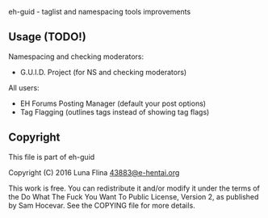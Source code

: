eh-guid - taglist and namespacing tools improvements


## Usage (TODO!)

Namespacing and checking moderators:

-   G.U.I.D. Project (for NS and checking moderators)

All users:

-   EH Forums Posting Manager (default your post options)
-   Tag Flagging (outlines tags instead of showing tag flags)


## Copyright

This file is part of eh-guid

Copyright (C) 2016 Luna Flina <43883@e-hentai.org>

This work is free. You can redistribute it and/or modify it under the
terms of the Do What The Fuck You Want To Public License, Version 2,
as published by Sam Hocevar. See the COPYING file for more details.

